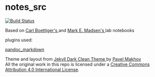 # notes_src

[![Build Status](https://travis-ci.org/mrizzoli/notes_src.svg?branch=master)](https://travis-ci.org/mrizzoli/notes_src)

Based on <a href="https://github.com/cboettig/labnotebook"> Carl Boettiger's </a> and <a href="https://github.com/mmadsen/lnraw"> Mark E. Madsen's </a> lab notebooks

plugins used:

<a href ="https://github.com/mmadsen/lnraw/blob/master/_plugins/pandoc_markdown.rb"> pandoc_markdown </a>

Theme and layout from <a href="http://pavelmakhov.com/jekyll-clean-dark/"> Jekyll Dark Clean Theme </a> by <a href="https://github.com/streetturtle"> Pavel Makhov </a> 
<br />All the original work in this repo is licensed under a <a rel="license" href="http://creativecommons.org/licenses/by/4.0/">Creative Commons Attribution 4.0 International License</a>.

